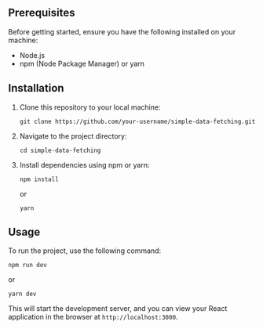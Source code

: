 

## Prerequisites

Before getting started, ensure you have the following installed on your machine:

- Node.js
- npm (Node Package Manager) or yarn

## Installation

1. Clone this repository to your local machine:

   ```
   git clone https://github.com/your-username/simple-data-fetching.git
   ```

2. Navigate to the project directory:

   ```
   cd simple-data-fetching
   ```

3. Install dependencies using npm or yarn:

   ```
   npm install
   ```

   or

   ```
   yarn
   ```

## Usage

To run the project, use the following command:

```
npm run dev
```

or

```
yarn dev
```

This will start the development server, and you can view your React application in the browser at `http://localhost:3000`.